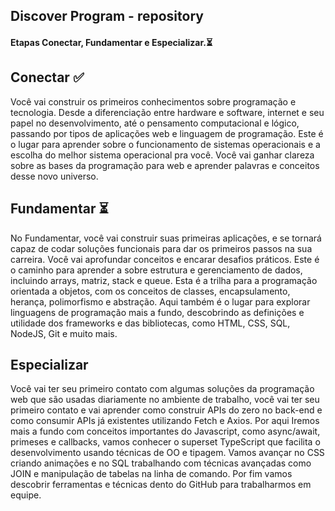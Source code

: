 ## Discover Program - repository

#### Etapas Conectar, Fundamentar e Especializar.:hourglass_flowing_sand:

## Conectar :white_check_mark:
Você vai construir os primeiros conhecimentos sobre programação e tecnologia. Desde a diferenciação entre hardware e software, internet e seu papel no desenvolvimento, até o pensamento computacional e lógico, passando por tipos de aplicações web e linguagem de programação. Este é o lugar para aprender sobre o funcionamento de sistemas operacionais e a escolha do melhor sistema operacional pra você. Você vai ganhar clareza sobre as bases da programação para web e aprender palavras e conceitos desse novo universo.

## Fundamentar :hourglass_flowing_sand:
No Fundamentar, você vai construir suas primeiras aplicações, e se tornará capaz de codar soluções funcionais para dar os primeiros passos na sua carreira. Você vai aprofundar conceitos e encarar desafios práticos. Este é o caminho para aprender a sobre estrutura e gerenciamento de dados, incluindo arrays, matriz, stack e queue. Esta é a trilha para a programação orientada a objetos, com os conceitos de classes, encapsulamento, herança, polimorfismo e abstração. Aqui também é o lugar para explorar linguagens de programação mais a fundo, descobrindo as definições e utilidade dos frameworks e das bibliotecas, como HTML, CSS, SQL, NodeJS, Git e muito mais.

## Especializar 
Você vai ter seu primeiro contato com algumas soluções da programação web que são usadas diariamente no ambiente de trabalho, você vai ter seu primeiro contato e vai aprender como construir APIs do zero no back-end e como consumir APIs já existentes utilizando Fetch e Axios. Por aqui Iremos mais a fundo com conceitos importantes do Javascript, como async/await, primeses e callbacks, vamos conhecer o superset TypeScript que facilita o desenvolvimento usando técnicas de OO e tipagem. Vamos avançar no CSS criando animações e no SQL trabalhando com técnicas avançadas como JOIN e manipulação de tabelas na linha de comando. Por fim vamos descobrir ferramentas e técnicas dento do GitHub para trabalharmos em equipe.